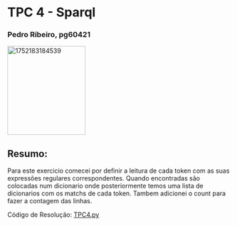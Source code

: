 # TPC 4 - Sparql

### Pedro Ribeiro, pg60421 

<img width="175" height="200" alt="1752183184539" src="https://github.com/user-attachments/assets/c0382365-4f1f-48fb-9f94-c1e56fafa0c3" />

## Resumo:
Para este exercicio comecei por definir a leitura de cada token com as suas expressões regulares correspondentes.
Quando encontradas são colocadas num dicionario onde posteriormente temos uma lista de dicionarios com os matchs de cada token.
Tambem adicionei o count para fazer a contagem das linhas.


Código de Resolução: [TPC4.py](https://github.com/T0unny/PLC2025/blob/a9edf5d5e7654a431f523dd219f463e5688c6d6d/TP4/TPC4.py)
